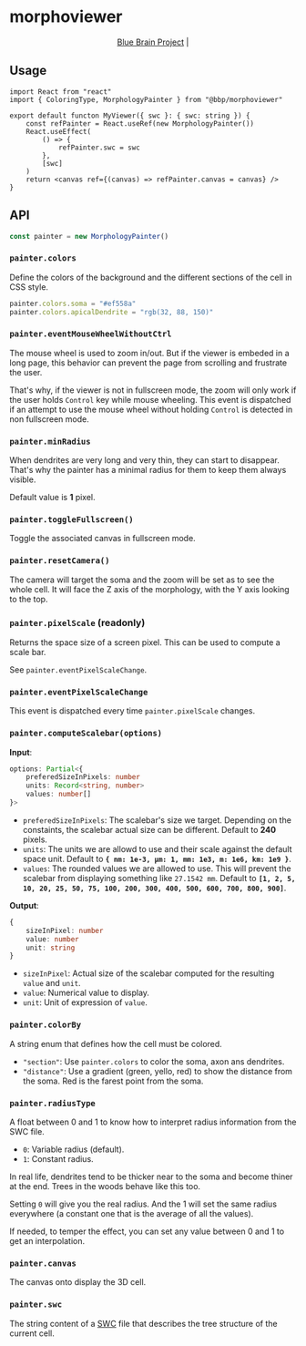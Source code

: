 # morphoviewer

<p align="center">
  <a href="https://www.epfl.ch/research/domains/bluebrain/">Blue Brain Project</a> |
</p>

## Usage

```tsx
import React from "react"
import { ColoringType, MorphologyPainter } from "@bbp/morphoviewer"

export default functon MyViewer({ swc }: { swc: string }) {
    const refPainter = React.useRef(new MorphologyPainter())
    React.useEffect(
        () => {
            refPainter.swc = swc
        },
        [swc]
    )
    return <canvas ref={(canvas) => refPainter.canvas = canvas} />
}
```

## API

```ts
const painter = new MorphologyPainter()
```

### `painter.colors`

Define the colors of the background and the different sections of the cell in CSS style.

```ts
painter.colors.soma = "#ef558a"
painter.colors.apicalDendrite = "rgb(32, 88, 150)"
```

### `painter.eventMouseWheelWithoutCtrl`

The mouse wheel is used to zoom in/out. But if the viewer is embeded in a long page, this behavior can prevent the page from scrolling and frustrate the user.

That's why, if the viewer is not in fullscreen mode, the zoom will only work if the user holds `Control` key while mouse wheeling. This event is dispatched if an attempt to use the mouse wheel without holding `Control` is detected in non fullscreen mode.

### `painter.minRadius`

When dendrites are very long and very thin, they can start to disappear. That's why the painter has a minimal radius for them to keep them always visible.

Default value is **1** pixel.

### `painter.toggleFullscreen()`

Toggle the associated canvas in fullscreen mode.

### `painter.resetCamera()`

The camera will target the soma and the zoom will be set as to see the whole cell. It will face the Z axis of the morphology, with the Y axis looking to the top.

### `painter.pixelScale` (readonly)

Returns the space size of a screen pixel. This can be used to compute a scale bar.

See `painter.eventPixelScaleChange`.

### `painter.eventPixelScaleChange`

This event is dispatched every time `painter.pixelScale` changes.

### `painter.computeScalebar(options)`

**Input**:

```ts
options: Partial<{
    preferedSizeInPixels: number
    units: Record<string, number>
    values: number[]
}>
```

* `preferedSizeInPixels`: The scalebar's size we target. Depending on the constaints, the scalebar actual size can be different. Default to **240** pixels.
* `units`: The units we are allowd to use and their scale against the default space unit. Default to **`{ nm: 1e-3, µm: 1, mm: 1e3, m: 1e6, km: 1e9 }`**.
* `values`: The rounded values we are allowed to use. This will prevent the scalebar from displaying something like `27.1542 mm`. Default to **`[1, 2, 5, 10, 20, 25, 50, 75, 100, 200, 300, 400, 500, 600, 700, 800, 900]`**.

**Output**:

```ts
{
    sizeInPixel: number
    value: number
    unit: string
}
```

* `sizeInPixel`: Actual size of the scalebar computed for the resulting `value` and `unit`.
* `value`: Numerical value to display.
* `unit`: Unit of expression of `value`.

### `painter.colorBy`

A string enum that defines how the cell must be colored.

* `"section"`: Use `painter.colors` to color the soma, axon ans dendrites.
* `"distance"`: Use a gradient (green, yello, red) to show the distance from the soma. Red is the farest point from the soma.

### `painter.radiusType`

A float between 0 and 1 to know how to interpret radius information from the SWC file.

* `0`: Variable radius (default).
* `1`: Constant radius.

In real life, dendrites tend to be thicker near to the soma and become thiner at the end. Trees in the woods behave like this too.

Setting `0` will give you the real radius. And the 1 will set the same radius everywhere (a constant one that is the average of all the values).

If needed, to temper the effect, you can set any value between 0 and 1 to get an interpolation.

### `painter.canvas`

The canvas onto display the 3D cell.

### `painter.swc`

The string content of a [SWC]([Title](https://swc-specification.readthedocs.io/en/latest/swc.html)) file that describes the tree structure of the current cell.
